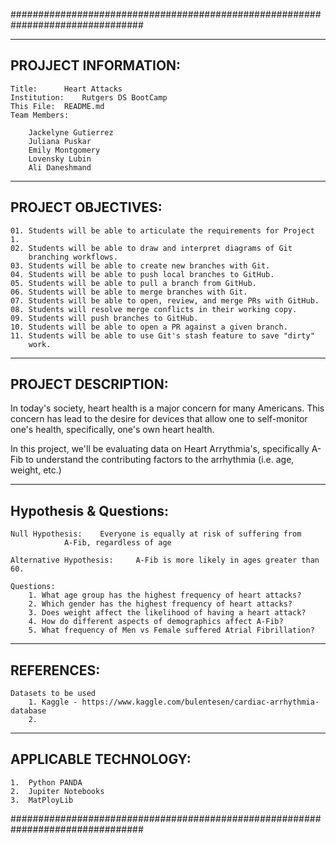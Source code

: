 ################################################################################

---------------------
PROJJECT INFORMATION:
---------------------

	Title: 		Heart Attacks
	Institution: 	Rutgers DS BootCamp
	This File:	README.md
	Team Members:
		
		Jackelyne Gutierrez
		Juliana Puskar
		Emily Montgomery
		Lovensky Lubin
		Ali Daneshmand

-------------------
PROJECT OBJECTIVES:
-------------------

	01. Students will be able to articulate the requirements for Project 1.
	02. Students will be able to draw and interpret diagrams of Git 
	    branching workflows.
	03. Students will be able to create new branches with Git.
	04. Students will be able to push local branches to GitHub.
	05. Students will be able to pull a branch from GitHub.
	06. Students will be able to merge branches with Git.
	07. Students will be able to open, review, and merge PRs with GitHub.
	08. Students will resolve merge conflicts in their working copy.
	09. Students will push branches to GitHub.
	10. Students will be able to open a PR against a given branch.
	11. Students will be able to use Git's stash feature to save "dirty" 
	    work.

--------------------
PROJECT DESCRIPTION:
--------------------

In today's society, heart health is a major concern for many Americans.  This 
concern has lead to the desire for devices that allow one to self-monitor one's
health, specifically, one's own heart health. 

In this project, we'll be evaluating data on Heart Arrythmia's, specifically A-Fib
to understand the contributing factors to the arrhythmia (i.e. age, weight, etc.)

-----------------------
Hypothesis & Questions:
-----------------------

	Null Hypothesis: 	Everyone is equally at risk of suffering from 
				A-Fib, regardless of age

	Alternative Hypothesis:  	A-Fib is more likely in ages greater than 60.

	Questions:
		1. What age group has the highest frequency of heart attacks?
		2. Which gender has the highest frequency of heart attacks?
		3. Does weight affect the likelihood of having a heart attack?
		4. How do different aspects of demographics affect A-Fib?
		5. What frequency of Men vs Female suffered Atrial Fibrillation?


-----------
REFERENCES:
-----------

	Datasets to be used
		1. Kaggle - https://www.kaggle.com/bulentesen/cardiac-arrhythmia-database 
		2. 


----------------------
APPLICABLE TECHNOLOGY:
----------------------
	1.  Python PANDA
	2.  Jupiter Notebooks
	3.  MatPloyLib

################################################################################
